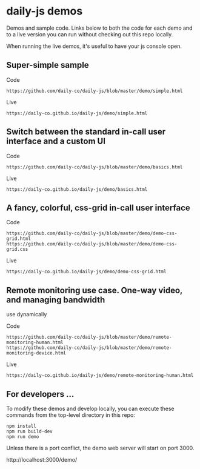 # daily-js demos

Demos and sample code. Links below to both the code for each demo and
to a live version you can run without checking out this repo locally.

When running the live demos, it's useful to have your js console open.

## Super-simple sample

Code

    https://github.com/daily-co/daily-js/blob/master/demo/simple.html

Live

    https://daily-co.github.io/daily-js/demo/simple.html

## Switch between the standard in-call user interface and a custom UI

Code

    https://github.com/daily-co/daily-js/blob/master/demo/basics.html

Live

    https://daily-co.github.io/daily-js/demo/basics.html

## A fancy, colorful, css-grid in-call user interface

Code

    https://github.com/daily-co/daily-js/blob/master/demo/demo-css-grid.html
    https://github.com/daily-co/daily-js/blob/master/demo/demo-css-grid.css

Live

    https://daily-co.github.io/daily-js/demo/demo-css-grid.html

## Remote monitoring use case. One-way video, and managing bandwidth
   use dynamically

Code

    https://github.com/daily-co/daily-js/blob/master/demo/remote-monitoring-human.html
    https://github.com/daily-co/daily-js/blob/master/demo/remote-monitoring-device.html

Live

    https://daily-co.github.io/daily-js/demo/remote-monitoring-human.html


## For developers ...

To modify these demos and develop locally, you can execute these
commands from the top-level directory in this repo:

```
npm install
npm run build-dev
npm run demo
```

Unless there is a port conflict, the demo web server will start on port 3000.

  http://localhost:3000/demo/
